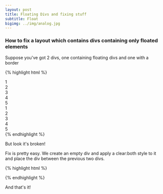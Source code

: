 ```yaml
---
layout: post
title: Floating Divs and fixing stuff
subtitle: Float
bigimg: ../img/analog.jpg
---
```


### How to fix a layout which contains divs containing only floated elements

Suppose you've got 2 divs, one containing floating divs and one with a border

{% highlight html %}
 <div>
    <div class="box"><span>1</span></div>
    <div class="box"><span>2</span></div>
    <div class="box"><span>3</span></div>
    <div class="box"><span>4</span></div>
    <div class="box clear"><span>5</span></div>
  </div> 
  <div class="floatContainer">
    <div class="box"><span>1</span></div>
    <div class="box"><span>2</span></div>
    <div class="box"><span>3</span></div>
    <div class="box"><span>4</span></div>
    <div class="box"><span>5</span></div>
  </div> 
{% endhighlight %} 

But look it's broken!

<script async src="//jsfiddle.net/alexwas/x049de9L/embed/"></script>

Fix is pretty easy. We create an empty div and apply a clear:both style to it and place the div between the previous two divs.

{% highlight html %}
<div style="clear:both"></div>
{% endhighlight %} 

<script async src="//jsfiddle.net/alexwas/95m3fe2g/embed/"></script>

And that's it!
